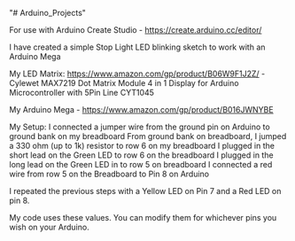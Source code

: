 "# Arduino_Projects" 

For use with Arduino Create Studio - https://create.arduino.cc/editor/

I have created a simple Stop Light LED blinking sketch to work with an Arduino Mega

My LED Matrix: https://www.amazon.com/gp/product/B06W9F1J2Z/ - 
Cylewet MAX7219 Dot Matrix Module 4 in 1 Display for Arduino Microcontroller with 5Pin Line CYT1045

My Arduino Mega - https://www.amazon.com/gp/product/B016JWNYBE

My Setup:
I connected a jumper wire from the ground pin on Arduino to ground bank on my breadboard
From ground bank on breadboard, I jumped a 330 ohm (up to 1k) resistor to row 6 on my breadboard
I plugged in the short lead on the Green LED to row 6 on the breadboard
I plugged in the long lead on the Green LED in to row 5 on breadboard
I connected a red wire from row 5 on the Breadboard to Pin 8 on Arduino

I repeated the previous steps with a Yellow LED on Pin 7 and a Red LED on pin 8.

My code uses these values. You can modify them for whichever pins you wish on your Arduino.
